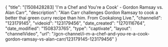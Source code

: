 {
    "title": "[1508428283] 'I'm a Chef and You're a Cook' - Gordon Ramsay vs. Alan Carr",
    "description": "Alan Carr challenges Gordon Ramsay to cook a better thai green curry recipe than him. From Cookalong Live.",
    "channelid": "123179145",
    "videoid": "123179456",
    "date_created": "1270116764",
    "date_modified": "1508373765",
    "type": "captivate",
    "layout": "channelVideo",
    "url": "\/gcn-channel\/i-m-a-chef-and-you-re-a-cook-gordon-ramsay-vs-alan-carr\/123179145-123179456"
}